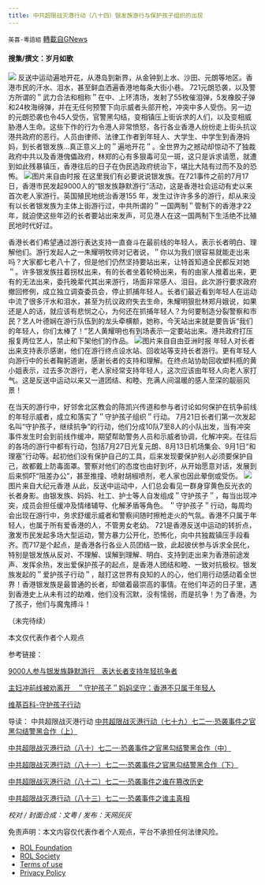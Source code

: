```yaml
---
title: 中共超限战灭港行动（八十四）银发族游行与保护孩子组织的出现
---
```

`英喜-粵語組` [轉載自GNews](https://gnews.org/zh-hans/1645865/)

#### 搜集/撰文：岁月如歌


![](https://assets.gnews.org/wp-content/uploads/2021/11/84fenmian.jpg)
反送中运动遍地开花，从港岛到新界，从金钟到上水、沙田、元朗等地区。香港市民的汗水、泪水，甚至鲜血洒遍香港地每条大街小巷。 721元朗恐袭，以及警方所谓的＂武力合法和相称＂在中、上环清场，发射了55枚催泪弹，5发橡胶子弹和24枚海绵弹，并在无任何预警下向示威者头部开枪，冲突中多人受伤。另一边的元朗恐袭也令45人受伤，官警黑勾结，变相镇压上街诉求的人们，以及变相威胁港人生命。这些下作的行为令港人非常愤怒，各行各业香港人纷纷走上街头抗议港共政府的恶行。人员由律师、法律工作者到年轻人、大学生、中学生到香港妈妈，到长者银发族…真正意义上的＂遍地开花＂。全世界为之撼动却惊动不了独裁政府中共以及香港傀儡政府，林郑的心有多狠毒可见一斑，这只是诉求请愿，就遭到如此残暴镇压，香港往后的日子在伪民选政府统治下，堪比大陆有过而不及的恐怖。
![](https://assets.gnews.org/wp-content/uploads/2021/11/11072.jpg)图片来自由时报
在这里我们有必要说说银发族。在721事件之前的7月17日，香港市民发起9000人的“银发族静默游行”活动，这是香港社会运动有史以来首次老人家游行。英国殖民地统治香港155 年，发生过许许多多的游行，却从来没有以长者银发族为主体上街游行过，中共所谓的＂一国两制＂管制下的香港才22年，就迫使这些年迈的长者要站出来发声，可见港人在这一国两制下生活绝不比殖民地时代好过。

香港长者们希望通过游行表达支持一直奋斗在最前线的年轻人，表示长者明白、理解他们。游行发起人之一朱耀明牧师对记者说，＂你以为我们很容易就能走出来吗？大家都七老八十了，但是他们仍然坚持要站出来，让特首知道全民都反对她＂。许多银发族拄着拐杖出来，有的长者坐着轮椅出来，有的由家人推着出来，更有的无法出来，委托晚辈代其出来游行，场面非常感人、泪目。此次游行要求政府撤回修例，成立独立调查委员会，停止抓捕年轻人。长者们最近看到年轻人在运动中流了很多汗水和泪水，甚至为抗议政府失去生命，朱耀明狠批林郑月娥说，如果还是人的话，就应该有悲悯之心，为何还在抓捕年轻人？为何要制造分裂警察和市民？艺人叶德娴在游行队伍到的龙头牵横额，她称，今天站出来就是要告诉“我们的年轻人，你们太棒了！”艺人黄耀明也有到场表示一定要站出来。港共政府打压报复两位艺人，禁止和下架他们的作品。
![](https://assets.gnews.org/wp-content/uploads/2021/11/11073.jpg)图片来自自由亚洲时报
年轻人对长者出来支持表示感谢，他们在游行终点设水站、回收站等支持长者游行。更有年轻人向游行中的长者鞠躬道谢，感谢长者的支持和理解。在终点站协助回收塑料瓶的黄小姐表示，过去多次游行，老人家经常支持年轻人，这次应该由年轻人向老人家打气。这是反送中运动以来又一道团结、和睦、充满人间温暖的感人至深的靓丽风景！

在当天的游行中，好邻舍北区教会的陈凯兴传道和参与者讨论如何保护在抗争前线的年轻示威者，成立和落实了＂守护孩子组织＂行动。 7月21日长者们第一次发起名叫“守护孩子，继续抗争”的行动，他们分成10队7至8人的小队出发，当有冲突事件发生时会到前线作缓冲，期望帮助警务人员和示威者协调，化解冲突。在往后的各场的游行中都有行动，包括7月27日光复元朗、8月13日机场集会、9月1日“和理塞”行动等。起初他们没有保护自己的工具，后来发现要保护别人必须要保护自己，故都戴上防毒面罩。警察对他们的态度也由好到坏，从开始愿意对话，发展到后来恫吓“阻差办公”，甚至推撞、喷射胡椒喷剂，老人家也因此晕倒或受伤。
![](https://assets.gnews.org/wp-content/uploads/2021/11/11074.jpg)图片来自大纪元香港
从此，反送中运动中，人们总会看见一群身穿黄色反光衣的长者身影。由银发族、妈妈、社工、护士等人自发组成＂守护孩子＂，每当出现冲突，成员会担任缓冲及情绪辅导、化解矛盾等角色。 ＂守护孩子＂行动，每周均会出现在游行中，务求舒缓示威者和警察间随时擦枪走火的气氛。香港不只属于年轻人，也属于所有爱香港的人，不管男女老幼。 721是香港反送中运动的转折点，激发市民发起多场大型运动，警方暴力公开化，恐怖化，向中共独裁镇压手段看齐。而717是个起点，是香港各行各业人员团结一致，此起彼伏参与诉求全民化，特别是银发族从反对、不理解、误解到理解、明白、支持到走出来为香港前途发声、发挥余热，发出爱保护孩子的起点，是香港人团结和睦、一致对抗极权。银发族发起的＂爱护孩子行动＂，敲打这世界有良知的人的心，他们用行动感动着全世界！香港银发族是最普通的长者，却做着最崇高的事情。在他们年迈的日子里，遇到香港史上从未有过的劫难，他们没有沉默，没有懦弱，而是抗争！为了香港，为了孩子，他们与魔鬼搏斗！

（未完待续）

本文仅代表作者个人观点

参考链接：

[9000人参与银发族静默游行　表达长者支持年轻抗争者](https://www.thestandnews.com/politics/9000%E4%BA%BA%E5%8F%83%E8%88%87%E9%8A%80%E9%AB%AE%E6%97%8F%E9%9D%9C%E9%BB%98%E9%81%8A%E8%A1%8C-%E8%A1%A8%E9%81%94%E9%95%B7%E8%80%85%E6%94%AF%E6%8C%81%E5%B9%B4%E8%BC%95%E6%8A%97%E7%88%AD%E8%80%85?sid=U3u8hY)

[主妇冲前线被劝离开　＂守护孩子＂妈妈坚守：香港不只属于年轻人](https://www.hk01.com/%E7%A4%BE%E6%9C%83%E6%96%B0%E8%81%9E/377587/%E4%B8%BB%E5%A9%A6%E8%A1%9D%E5%89%8D%E7%B7%9A%E8%A2%AB%E5%8B%B8%E9%9B%A2%E9%96%8B-%E5%AE%88%E8%AD%B7%E5%AD%A9%E5%AD%90-%E5%AA%BD%E5%AA%BD%E5%A0%85%E5%AE%88-%E9%A6%99%E6%B8%AF%E4%B8%8D%E5%8F%AA%E5%B1%AC%E6%96%BC%E5%B9%B4%E8%BC%95%E4%BA%BA#media_id=3310352)

[维基百科](https://zh.m.wikipedia.org/wiki/%E5%AE%88%E8%AD%B7%E5%AD%A9%E5%AD%90%E8%A1%8C%E5%8B%95)[-守护孩子行动](https://zh.m.wikipedia.org/wiki/%E5%AE%88%E8%AD%B7%E5%AD%A9%E5%AD%90%E8%A1%8C%E5%8B%95)

导读：
中共超限战灭港行动
[中共超限战灭港行动（七十九）七二一·恐袭事件之官黑勾结警黑合作（上）](https://gnews.org/zh-hans/1595216/)

[中共超限战灭港行动（八十）七二一](https://gnews.org/zh-hans/1599657/)[·恐袭事件之官黑勾结警黑合作（中）](https://gnews.org/zh-hans/1599657/)

[中共超限战灭港行动（八十一）七二一](https://gnews.org/zh-hans/1614003/)[·恐袭事件之官黑勾结警黑合作（下）](https://gnews.org/zh-hans/1614003/)

[中共超限战灭港行动（八十二）七二一](https://gnews.org/zh-hans/1620544/)[·恐袭事件之谁在篡改历史](https://gnews.org/zh-hans/1620544/)

[中共超限战灭港行动（八十三）七二一](https://gnews.org/zh-hans/1634215/)[·恐袭事件之谁主真相](https://gnews.org/zh-hans/1634215/)

*校对 / 封面合成：文粤 / 发布：天网灰灰*

 

免责声明：本文内容仅代表作者个人观点，平台不承担任何法律风险。

- [ROL Foundation](https://rolfoundation.org/)
- [ROL Society](https://rolsociety.org/)
- [Terms of use](https://gnews.org/terms-of-use-3/)
- [Privacy Policy](https://gnews.org/privacy-policy/)
